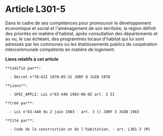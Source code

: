 # Article L301-5

Dans le cadre de ses compétences pour promouvoir le développement économique et social et l'aménagement de son territoire, la
région définit des priorités en matière d'habitat, après consultation des départements et au vu, le cas échéant, des
programmes locaux d'habitat qui lui sont adressés par les communes ou les établissements publics de coopération
intercommunale compétents en matière de logement.

**Liens relatifs à cet article**

	**Codifié par**:

	  - Décret n°78-622 1978-05-31 JORF 8 JUIN 1978

	**Liens**:

	  - SPEC_APPLI: Loi n°83-440 1983-06-02 art. 3 II

	**Créé par**:

	  - Loi n°83-440 du 2 juin 1983 - art. 3 () JORF 3 JUIN 1983

	**Cité par**:

	  - Code de la construction et de l'habitation. - art. L301-3 (M)
